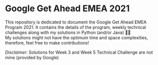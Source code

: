 # Google Get Ahead EMEA 2021
This repository is dedicated to document the Google Get Ahead EMEA Program 2021. It contains the details of the program, weekly technical challenges along with my solutions in Python (and/or Java) 🙌🏼 
<br>
My solutions might not have the optimum time and space complexities, therefore, feel free to make contributions!

*Disclaimer*: Solutions for Week 3 and Week 5 Technical Challenge are not mine (provided by Google)
